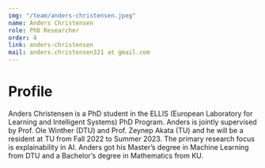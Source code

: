 ```yaml
---
img: "/team/anders-christensen.jpeg"
name: Anders Christensen
role: PhD Researcher
order: 4
link: anders-christensen
mail: anders.christensen321 at gmail.com
---
```


# Profile
Anders Christensen is a PhD student in the ELLIS (European Laboratory for Learning and Intelligent Systems) PhD Program. Anders is jointly supervised by Prof. Ole Winther (DTU) and Prof. Zeynep Akata (TU) and he will be a resident at TU from Fall 2022 to Summer 2023. The primary research focus is explainability in AI. Anders got his Master’s degree in Machine Learning from DTU and a Bachelor’s degree in Mathematics from KU.